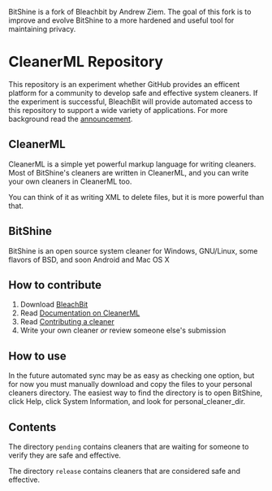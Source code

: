 BitShine is a fork of Bleachbit by Andrew Ziem.
The goal of this fork is to improve and evolve BitShine to a more hardened and useful tool for maintaining privacy.



CleanerML Repository
====================

This repository is an experiment whether GitHub provides an efficent platform for a community to develop safe and effective system cleaners.  If the experiment is successful, BleachBit will provide automated access to this repository to support a wide variety of applications.  For more background read the [announcement](http://bleachbit.sourceforge.net/news/bonus-pack-moved-svn-git).


CleanerML
---------
CleanerML is a simple yet powerful markup language for writing cleaners. Most of BitShine's cleaners are written in CleanerML, and you can write your own cleaners in CleanerML too.

You can think of it as writing XML to delete files, but it is more powerful than that. 



BitShine
---------
BitShine is an open source system cleaner for Windows, GNU/Linux, some flavors of BSD, and soon Android and Mac OS X



How to contribute
-----------------
1.  Download [BleachBit](http://bleachbit.sourceforge.net)
1.  Read [Documentation on CleanerML](http://bleachbit.sourceforge.net/documentation/cleanerml)  
1.  Read [Contributing a cleaner](http://bleachbit.sourceforge.net/contribute/cleaner)
1.  Write your own cleaner *or* review someone else's submission


How to use
----------

In the future automated sync may be as easy as checking one option, but for now you must manually
download and copy the files to your personal cleaners directory.  The easiest way to find the
directory is to open BitShine, click Help, click System Information, and look for personal_cleaner_dir.


Contents
--------

The directory `pending` contains cleaners that are waiting for someone to verify they are safe and effective.

The directory `release` contains cleaners that are considered safe and effective.
